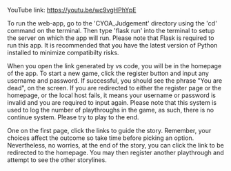 YouTube link: https://youtu.be/wc9vgHPhYpE

To run the web-app, go to the 'CYOA_Judgement' directory using the 'cd' command on the terminal. Then type 'flask run' into the terminal to setup the server on which the app will run. Please note that Flask is required to run this app. It is recommended that you have the latest version of Python installed to minimize compatibilty risks.

When you open the link generated by vs code, you will be in the homepage of the app. To start a new game, click the register button and input any username and password. If successful, you should see the phrase "You are dead", on the screen. If you are redirected to either the register page or the homepage, or the local host fails, it means your username or password is invalid and you are required to input again. Please note that this system is used to log the number of playthroughs in the game, as such, there is no continue system. Please try to play to the end.

One on the first page, click the links to guide the story. Remember, your choices affect the outcome so take time before picking an option. Nevertheless, no worries, at the end of the story, you can click the link to be redirected to the homepage. You may then register another playthrough and attempt to see the other storylines.